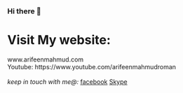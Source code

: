 ### Hi there 👋

<h1>Visit My website:</h1> www.arifeenmahmud.com
<br>
Youtube: https://www.youtube.com/arifeenmahmudroman
<br><br>
<i>keep in touch with me@:</i> 
<a  href="https://www.facebook.com/arifeenmahmud" target="_blank">facebook</a>
<a  href="https://join.skype.com/invite/AynmAEfOBzPi" target="_blank">Skype</a>

<!--
**Arifeenmahmud/arifeenmahmud** is a ✨ _special_ ✨ repository because its `README.md` (this file) appears on your GitHub profile.

Here are some ideas to get you started:

- 🔭 I’m currently working on ...
- 🌱 I’m currently learning ...
- 👯 I’m looking to collaborate on ...
- 🤔 I’m looking for help with ...
- 💬 Ask me about ...
- 📫 How to reach me: ...
- 😄 Pronouns: ...
- ⚡ Fun fact: ...
-->
